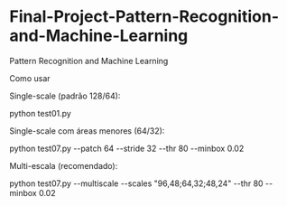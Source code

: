 # Final-Project-Pattern-Recognition-and-Machine-Learning
Pattern Recognition and Machine Learning


Como usar

Single-scale (padrão 128/64):

python test01.py


Single-scale com áreas menores (64/32):

python test07.py --patch 64 --stride 32 --thr 80 --minbox 0.02


Multi-escala (recomendado):

python test07.py --multiscale --scales "96,48;64,32;48,24" --thr 80 --minbox 0.02
